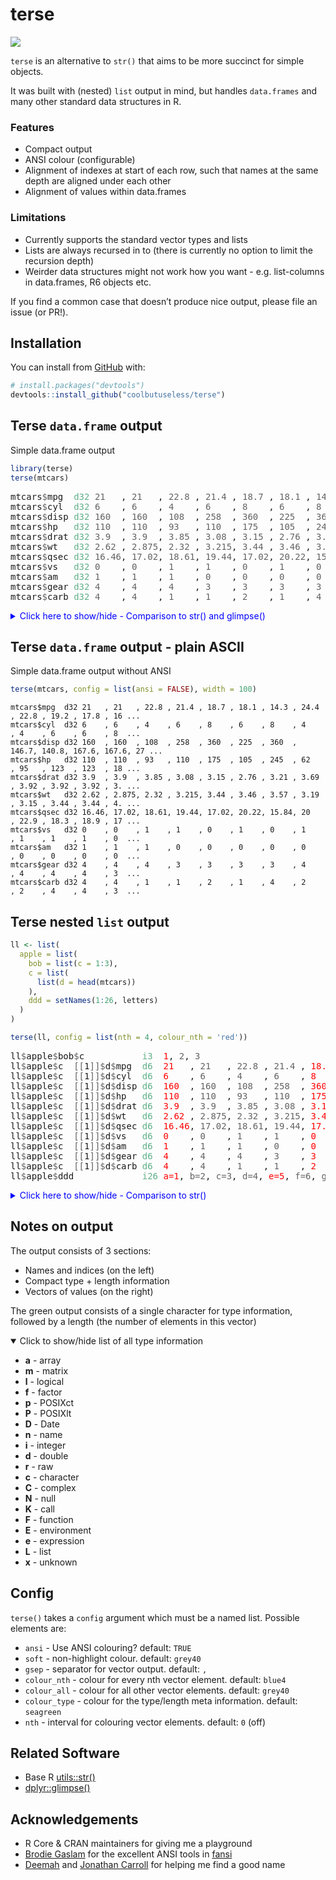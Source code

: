 
<!-- README.md is generated from README.Rmd. Please edit that file -->

# terse

<!-- badges: start -->

![](https://img.shields.io/badge/cool-useless-green.svg)
<!-- badges: end -->

`terse` is an alternative to `str()` that aims to be more succinct for
simple objects.

It was built with (nested) `list` output in mind, but handles
`data.frames` and many other standard data structures in R.

### Features

  - Compact output
  - ANSI colour (configurable)
  - Alignment of indexes at start of each row, such that names at the
    same depth are aligned under each other
  - Alignment of values within data.frames

### Limitations

  - Currently supports the standard vector types and lists
  - Lists are always recursed in to (there is currently no option to
    limit the recursion depth)
  - Weirder data structures might not work how you want -
    e.g. list-columns in data.frames, R6 objects etc.

If you find a common case that doesn’t produce nice output, please file
an issue (or PR\!).

## Installation

You can install from [GitHub](https://github.com/coolbutuseless/terse)
with:

``` r
# install.packages("devtools")
devtools::install_github("coolbutuseless/terse")
```

## Terse `data.frame` output

Simple data.frame output

``` r
library(terse)
terse(mtcars)
```

<!--html_preserve-->

<html>

<pre>mtcars<span style='color: #626262;'>$</span><span>mpg  </span><span style='color: #5FAF87;'>d32</span><span> </span><span style='color: #626262;'>21   </span><span>, </span><span style='color: #626262;'>21   </span><span>, </span><span style='color: #626262;'>22.8 </span><span>, </span><span style='color: #626262;'>21.4 </span><span>, </span><span style='color: #626262;'>18.7 </span><span>, </span><span style='color: #626262;'>18.1 </span><span>, </span><span style='color: #626262;'>14.3 </span><span>, </span><span style='color: #626262;'>24.4 </span><span>, </span><span style='color: #626262;'>22.8 </span><span>, </span><span style='color: #626262;'>19.2 </span><span>, </span><span style='color: #626262;'>17.8</span><span> ...<br />mtcars</span><span style='color: #626262;'>$</span><span>cyl  </span><span style='color: #5FAF87;'>d32</span><span> </span><span style='color: #626262;'>6    </span><span>, </span><span style='color: #626262;'>6    </span><span>, </span><span style='color: #626262;'>4    </span><span>, </span><span style='color: #626262;'>6    </span><span>, </span><span style='color: #626262;'>8    </span><span>, </span><span style='color: #626262;'>6    </span><span>, </span><span style='color: #626262;'>8    </span><span>, </span><span style='color: #626262;'>4    </span><span>, </span><span style='color: #626262;'>4    </span><span>, </span><span style='color: #626262;'>6    </span><span>, </span><span style='color: #626262;'>6   </span><span> ...<br />mtcars</span><span style='color: #626262;'>$</span><span>disp </span><span style='color: #5FAF87;'>d32</span><span> </span><span style='color: #626262;'>160  </span><span>, </span><span style='color: #626262;'>160  </span><span>, </span><span style='color: #626262;'>108  </span><span>, </span><span style='color: #626262;'>258  </span><span>, </span><span style='color: #626262;'>360  </span><span>, </span><span style='color: #626262;'>225  </span><span>, </span><span style='color: #626262;'>360  </span><span>, </span><span style='color: #626262;'>146.7</span><span>, </span><span style='color: #626262;'>140.8</span><span>, </span><span style='color: #626262;'>167.6</span><span>, </span><span style='color: #626262;'>167.</span><span> ...<br />mtcars</span><span style='color: #626262;'>$</span><span>hp   </span><span style='color: #5FAF87;'>d32</span><span> </span><span style='color: #626262;'>110  </span><span>, </span><span style='color: #626262;'>110  </span><span>, </span><span style='color: #626262;'>93   </span><span>, </span><span style='color: #626262;'>110  </span><span>, </span><span style='color: #626262;'>175  </span><span>, </span><span style='color: #626262;'>105  </span><span>, </span><span style='color: #626262;'>245  </span><span>, </span><span style='color: #626262;'>62   </span><span>, </span><span style='color: #626262;'>95   </span><span>, </span><span style='color: #626262;'>123  </span><span>, </span><span style='color: #626262;'>123 </span><span> ...<br />mtcars</span><span style='color: #626262;'>$</span><span>drat </span><span style='color: #5FAF87;'>d32</span><span> </span><span style='color: #626262;'>3.9  </span><span>, </span><span style='color: #626262;'>3.9  </span><span>, </span><span style='color: #626262;'>3.85 </span><span>, </span><span style='color: #626262;'>3.08 </span><span>, </span><span style='color: #626262;'>3.15 </span><span>, </span><span style='color: #626262;'>2.76 </span><span>, </span><span style='color: #626262;'>3.21 </span><span>, </span><span style='color: #626262;'>3.69 </span><span>, </span><span style='color: #626262;'>3.92 </span><span>, </span><span style='color: #626262;'>3.92 </span><span>, </span><span style='color: #626262;'>3.92</span><span> ...<br />mtcars</span><span style='color: #626262;'>$</span><span>wt   </span><span style='color: #5FAF87;'>d32</span><span> </span><span style='color: #626262;'>2.62 </span><span>, </span><span style='color: #626262;'>2.875</span><span>, </span><span style='color: #626262;'>2.32 </span><span>, </span><span style='color: #626262;'>3.215</span><span>, </span><span style='color: #626262;'>3.44 </span><span>, </span><span style='color: #626262;'>3.46 </span><span>, </span><span style='color: #626262;'>3.57 </span><span>, </span><span style='color: #626262;'>3.19 </span><span>, </span><span style='color: #626262;'>3.15 </span><span>, </span><span style='color: #626262;'>3.44 </span><span>, </span><span style='color: #626262;'>3.44</span><span> ...<br />mtcars</span><span style='color: #626262;'>$</span><span>qsec </span><span style='color: #5FAF87;'>d32</span><span> </span><span style='color: #626262;'>16.46</span><span>, </span><span style='color: #626262;'>17.02</span><span>, </span><span style='color: #626262;'>18.61</span><span>, </span><span style='color: #626262;'>19.44</span><span>, </span><span style='color: #626262;'>17.02</span><span>, </span><span style='color: #626262;'>20.22</span><span>, </span><span style='color: #626262;'>15.84</span><span>, </span><span style='color: #626262;'>20   </span><span>, </span><span style='color: #626262;'>22.9 </span><span>, </span><span style='color: #626262;'>18.3 </span><span>, </span><span style='color: #626262;'>18.9</span><span> ...<br />mtcars</span><span style='color: #626262;'>$</span><span>vs   </span><span style='color: #5FAF87;'>d32</span><span> </span><span style='color: #626262;'>0    </span><span>, </span><span style='color: #626262;'>0    </span><span>, </span><span style='color: #626262;'>1    </span><span>, </span><span style='color: #626262;'>1    </span><span>, </span><span style='color: #626262;'>0    </span><span>, </span><span style='color: #626262;'>1    </span><span>, </span><span style='color: #626262;'>0    </span><span>, </span><span style='color: #626262;'>1    </span><span>, </span><span style='color: #626262;'>1    </span><span>, </span><span style='color: #626262;'>1    </span><span>, </span><span style='color: #626262;'>1   </span><span> ...<br />mtcars</span><span style='color: #626262;'>$</span><span>am   </span><span style='color: #5FAF87;'>d32</span><span> </span><span style='color: #626262;'>1    </span><span>, </span><span style='color: #626262;'>1    </span><span>, </span><span style='color: #626262;'>1    </span><span>, </span><span style='color: #626262;'>0    </span><span>, </span><span style='color: #626262;'>0    </span><span>, </span><span style='color: #626262;'>0    </span><span>, </span><span style='color: #626262;'>0    </span><span>, </span><span style='color: #626262;'>0    </span><span>, </span><span style='color: #626262;'>0    </span><span>, </span><span style='color: #626262;'>0    </span><span>, </span><span style='color: #626262;'>0   </span><span> ...<br />mtcars</span><span style='color: #626262;'>$</span><span>gear </span><span style='color: #5FAF87;'>d32</span><span> </span><span style='color: #626262;'>4    </span><span>, </span><span style='color: #626262;'>4    </span><span>, </span><span style='color: #626262;'>4    </span><span>, </span><span style='color: #626262;'>3    </span><span>, </span><span style='color: #626262;'>3    </span><span>, </span><span style='color: #626262;'>3    </span><span>, </span><span style='color: #626262;'>3    </span><span>, </span><span style='color: #626262;'>4    </span><span>, </span><span style='color: #626262;'>4    </span><span>, </span><span style='color: #626262;'>4    </span><span>, </span><span style='color: #626262;'>4   </span><span> ...<br />mtcars</span><span style='color: #626262;'>$</span><span>carb </span><span style='color: #5FAF87;'>d32</span><span> </span><span style='color: #626262;'>4    </span><span>, </span><span style='color: #626262;'>4    </span><span>, </span><span style='color: #626262;'>1    </span><span>, </span><span style='color: #626262;'>1    </span><span>, </span><span style='color: #626262;'>2    </span><span>, </span><span style='color: #626262;'>1    </span><span>, </span><span style='color: #626262;'>4    </span><span>, </span><span style='color: #626262;'>2    </span><span>, </span><span style='color: #626262;'>2    </span><span>, </span><span style='color: #626262;'>4    </span><span>, </span><span style='color: #626262;'>4   </span><span> ...</span></pre>

</html>

<!--/html_preserve-->

<details>

<summary style='color: blue;'> Click here to show/hide - Comparison to
str() and glimpse()</summary>

``` r
str(mtcars)
```

    'data.frame':   32 obs. of  11 variables:
     $ mpg : num  21 21 22.8 21.4 18.7 18.1 14.3 24.4 22.8 19.2 ...
     $ cyl : num  6 6 4 6 8 6 8 4 4 6 ...
     $ disp: num  160 160 108 258 360 ...
     $ hp  : num  110 110 93 110 175 105 245 62 95 123 ...
     $ drat: num  3.9 3.9 3.85 3.08 3.15 2.76 3.21 3.69 3.92 3.92 ...
     $ wt  : num  2.62 2.88 2.32 3.21 3.44 ...
     $ qsec: num  16.5 17 18.6 19.4 17 ...
     $ vs  : num  0 0 1 1 0 1 0 1 1 1 ...
     $ am  : num  1 1 1 0 0 0 0 0 0 0 ...
     $ gear: num  4 4 4 3 3 3 3 4 4 4 ...
     $ carb: num  4 4 1 1 2 1 4 2 2 4 ...

``` r
dplyr::glimpse(mtcars)
```

    Rows: 32
    Columns: 11
    $ mpg  <dbl> 21.0, 21.0, 22.8, 21.4, 18.7, 18.1, 14.3, 24.4, 22.8, 19.2, 17.8…
    $ cyl  <dbl> 6, 6, 4, 6, 8, 6, 8, 4, 4, 6, 6, 8, 8, 8, 8, 8, 8, 4, 4, 4, 4, 8…
    $ disp <dbl> 160.0, 160.0, 108.0, 258.0, 360.0, 225.0, 360.0, 146.7, 140.8, 1…
    $ hp   <dbl> 110, 110, 93, 110, 175, 105, 245, 62, 95, 123, 123, 180, 180, 18…
    $ drat <dbl> 3.90, 3.90, 3.85, 3.08, 3.15, 2.76, 3.21, 3.69, 3.92, 3.92, 3.92…
    $ wt   <dbl> 2.620, 2.875, 2.320, 3.215, 3.440, 3.460, 3.570, 3.190, 3.150, 3…
    $ qsec <dbl> 16.46, 17.02, 18.61, 19.44, 17.02, 20.22, 15.84, 20.00, 22.90, 1…
    $ vs   <dbl> 0, 0, 1, 1, 0, 1, 0, 1, 1, 1, 1, 0, 0, 0, 0, 0, 0, 1, 1, 1, 1, 0…
    $ am   <dbl> 1, 1, 1, 0, 0, 0, 0, 0, 0, 0, 0, 0, 0, 0, 0, 0, 0, 1, 1, 1, 0, 0…
    $ gear <dbl> 4, 4, 4, 3, 3, 3, 3, 4, 4, 4, 4, 3, 3, 3, 3, 3, 3, 4, 4, 4, 3, 3…
    $ carb <dbl> 4, 4, 1, 1, 2, 1, 4, 2, 2, 4, 4, 3, 3, 3, 4, 4, 4, 1, 2, 1, 1, 2…

</details>

## Terse `data.frame` output - plain ASCII

Simple data.frame output without ANSI

``` r
terse(mtcars, config = list(ansi = FALSE), width = 100)
```

    mtcars$mpg  d32 21   , 21   , 22.8 , 21.4 , 18.7 , 18.1 , 14.3 , 24.4 , 22.8 , 19.2 , 17.8 , 16 ...
    mtcars$cyl  d32 6    , 6    , 4    , 6    , 8    , 6    , 8    , 4    , 4    , 6    , 6    , 8  ...
    mtcars$disp d32 160  , 160  , 108  , 258  , 360  , 225  , 360  , 146.7, 140.8, 167.6, 167.6, 27 ...
    mtcars$hp   d32 110  , 110  , 93   , 110  , 175  , 105  , 245  , 62   , 95   , 123  , 123  , 18 ...
    mtcars$drat d32 3.9  , 3.9  , 3.85 , 3.08 , 3.15 , 2.76 , 3.21 , 3.69 , 3.92 , 3.92 , 3.92 , 3. ...
    mtcars$wt   d32 2.62 , 2.875, 2.32 , 3.215, 3.44 , 3.46 , 3.57 , 3.19 , 3.15 , 3.44 , 3.44 , 4. ...
    mtcars$qsec d32 16.46, 17.02, 18.61, 19.44, 17.02, 20.22, 15.84, 20   , 22.9 , 18.3 , 18.9 , 17 ...
    mtcars$vs   d32 0    , 0    , 1    , 1    , 0    , 1    , 0    , 1    , 1    , 1    , 1    , 0  ...
    mtcars$am   d32 1    , 1    , 1    , 0    , 0    , 0    , 0    , 0    , 0    , 0    , 0    , 0  ...
    mtcars$gear d32 4    , 4    , 4    , 3    , 3    , 3    , 3    , 4    , 4    , 4    , 4    , 3  ...
    mtcars$carb d32 4    , 4    , 1    , 1    , 2    , 1    , 4    , 2    , 2    , 4    , 4    , 3  ...

## Terse nested `list` output

``` r
ll <- list(
  apple = list(
    bob = list(c = 1:3),
    c = list(
      list(d = head(mtcars))
    ),
    ddd = setNames(1:26, letters)
  )
)
```

``` r
terse(ll, config = list(nth = 4, colour_nth = 'red'))
```

<!--html_preserve-->

<html>

<pre>ll<span style='color: #626262;'>$</span><span>apple</span><span style='color: #626262;'>$</span><span>bob</span><span style='color: #626262;'>$</span><span>c           </span><span style='color: #5FAF87;'>i3 </span><span> </span><span style='color: #FF0000;'>1</span><span>, </span><span style='color: #626262;'>2</span><span>, </span><span style='color: #626262;'>3</span><span><br />ll</span><span style='color: #626262;'>$</span><span>apple</span><span style='color: #626262;'>$</span><span>c  </span><span style='color: #626262;'>[[</span><span>1</span><span style='color: #626262;'>]]$</span><span>d</span><span style='color: #626262;'>$</span><span>mpg  </span><span style='color: #5FAF87;'>d6 </span><span> </span><span style='color: #FF0000;'>21   </span><span>, </span><span style='color: #626262;'>21   </span><span>, </span><span style='color: #626262;'>22.8 </span><span>, </span><span style='color: #626262;'>21.4 </span><span>, </span><span style='color: #FF0000;'>18.7 </span><span>, </span><span style='color: #626262;'>18.1 </span><span><br />ll</span><span style='color: #626262;'>$</span><span>apple</span><span style='color: #626262;'>$</span><span>c  </span><span style='color: #626262;'>[[</span><span>1</span><span style='color: #626262;'>]]$</span><span>d</span><span style='color: #626262;'>$</span><span>cyl  </span><span style='color: #5FAF87;'>d6 </span><span> </span><span style='color: #FF0000;'>6    </span><span>, </span><span style='color: #626262;'>6    </span><span>, </span><span style='color: #626262;'>4    </span><span>, </span><span style='color: #626262;'>6    </span><span>, </span><span style='color: #FF0000;'>8    </span><span>, </span><span style='color: #626262;'>6    </span><span><br />ll</span><span style='color: #626262;'>$</span><span>apple</span><span style='color: #626262;'>$</span><span>c  </span><span style='color: #626262;'>[[</span><span>1</span><span style='color: #626262;'>]]$</span><span>d</span><span style='color: #626262;'>$</span><span>disp </span><span style='color: #5FAF87;'>d6 </span><span> </span><span style='color: #FF0000;'>160  </span><span>, </span><span style='color: #626262;'>160  </span><span>, </span><span style='color: #626262;'>108  </span><span>, </span><span style='color: #626262;'>258  </span><span>, </span><span style='color: #FF0000;'>360  </span><span>, </span><span style='color: #626262;'>225  </span><span><br />ll</span><span style='color: #626262;'>$</span><span>apple</span><span style='color: #626262;'>$</span><span>c  </span><span style='color: #626262;'>[[</span><span>1</span><span style='color: #626262;'>]]$</span><span>d</span><span style='color: #626262;'>$</span><span>hp   </span><span style='color: #5FAF87;'>d6 </span><span> </span><span style='color: #FF0000;'>110  </span><span>, </span><span style='color: #626262;'>110  </span><span>, </span><span style='color: #626262;'>93   </span><span>, </span><span style='color: #626262;'>110  </span><span>, </span><span style='color: #FF0000;'>175  </span><span>, </span><span style='color: #626262;'>105  </span><span><br />ll</span><span style='color: #626262;'>$</span><span>apple</span><span style='color: #626262;'>$</span><span>c  </span><span style='color: #626262;'>[[</span><span>1</span><span style='color: #626262;'>]]$</span><span>d</span><span style='color: #626262;'>$</span><span>drat </span><span style='color: #5FAF87;'>d6 </span><span> </span><span style='color: #FF0000;'>3.9  </span><span>, </span><span style='color: #626262;'>3.9  </span><span>, </span><span style='color: #626262;'>3.85 </span><span>, </span><span style='color: #626262;'>3.08 </span><span>, </span><span style='color: #FF0000;'>3.15 </span><span>, </span><span style='color: #626262;'>2.76 </span><span><br />ll</span><span style='color: #626262;'>$</span><span>apple</span><span style='color: #626262;'>$</span><span>c  </span><span style='color: #626262;'>[[</span><span>1</span><span style='color: #626262;'>]]$</span><span>d</span><span style='color: #626262;'>$</span><span>wt   </span><span style='color: #5FAF87;'>d6 </span><span> </span><span style='color: #FF0000;'>2.62 </span><span>, </span><span style='color: #626262;'>2.875</span><span>, </span><span style='color: #626262;'>2.32 </span><span>, </span><span style='color: #626262;'>3.215</span><span>, </span><span style='color: #FF0000;'>3.44 </span><span>, </span><span style='color: #626262;'>3.46 </span><span><br />ll</span><span style='color: #626262;'>$</span><span>apple</span><span style='color: #626262;'>$</span><span>c  </span><span style='color: #626262;'>[[</span><span>1</span><span style='color: #626262;'>]]$</span><span>d</span><span style='color: #626262;'>$</span><span>qsec </span><span style='color: #5FAF87;'>d6 </span><span> </span><span style='color: #FF0000;'>16.46</span><span>, </span><span style='color: #626262;'>17.02</span><span>, </span><span style='color: #626262;'>18.61</span><span>, </span><span style='color: #626262;'>19.44</span><span>, </span><span style='color: #FF0000;'>17.02</span><span>, </span><span style='color: #626262;'>20.22</span><span><br />ll</span><span style='color: #626262;'>$</span><span>apple</span><span style='color: #626262;'>$</span><span>c  </span><span style='color: #626262;'>[[</span><span>1</span><span style='color: #626262;'>]]$</span><span>d</span><span style='color: #626262;'>$</span><span>vs   </span><span style='color: #5FAF87;'>d6 </span><span> </span><span style='color: #FF0000;'>0    </span><span>, </span><span style='color: #626262;'>0    </span><span>, </span><span style='color: #626262;'>1    </span><span>, </span><span style='color: #626262;'>1    </span><span>, </span><span style='color: #FF0000;'>0    </span><span>, </span><span style='color: #626262;'>1    </span><span><br />ll</span><span style='color: #626262;'>$</span><span>apple</span><span style='color: #626262;'>$</span><span>c  </span><span style='color: #626262;'>[[</span><span>1</span><span style='color: #626262;'>]]$</span><span>d</span><span style='color: #626262;'>$</span><span>am   </span><span style='color: #5FAF87;'>d6 </span><span> </span><span style='color: #FF0000;'>1    </span><span>, </span><span style='color: #626262;'>1    </span><span>, </span><span style='color: #626262;'>1    </span><span>, </span><span style='color: #626262;'>0    </span><span>, </span><span style='color: #FF0000;'>0    </span><span>, </span><span style='color: #626262;'>0    </span><span><br />ll</span><span style='color: #626262;'>$</span><span>apple</span><span style='color: #626262;'>$</span><span>c  </span><span style='color: #626262;'>[[</span><span>1</span><span style='color: #626262;'>]]$</span><span>d</span><span style='color: #626262;'>$</span><span>gear </span><span style='color: #5FAF87;'>d6 </span><span> </span><span style='color: #FF0000;'>4    </span><span>, </span><span style='color: #626262;'>4    </span><span>, </span><span style='color: #626262;'>4    </span><span>, </span><span style='color: #626262;'>3    </span><span>, </span><span style='color: #FF0000;'>3    </span><span>, </span><span style='color: #626262;'>3    </span><span><br />ll</span><span style='color: #626262;'>$</span><span>apple</span><span style='color: #626262;'>$</span><span>c  </span><span style='color: #626262;'>[[</span><span>1</span><span style='color: #626262;'>]]$</span><span>d</span><span style='color: #626262;'>$</span><span>carb </span><span style='color: #5FAF87;'>d6 </span><span> </span><span style='color: #FF0000;'>4    </span><span>, </span><span style='color: #626262;'>4    </span><span>, </span><span style='color: #626262;'>1    </span><span>, </span><span style='color: #626262;'>1    </span><span>, </span><span style='color: #FF0000;'>2    </span><span>, </span><span style='color: #626262;'>1    </span><span><br />ll</span><span style='color: #626262;'>$</span><span>apple</span><span style='color: #626262;'>$</span><span>ddd             </span><span style='color: #5FAF87;'>i26</span><span> </span><span style='color: #FF0000;'>a=1</span><span>, </span><span style='color: #626262;'>b=2</span><span>, </span><span style='color: #626262;'>c=3</span><span>, </span><span style='color: #626262;'>d=4</span><span>, </span><span style='color: #FF0000;'>e=5</span><span>, </span><span style='color: #626262;'>f=6</span><span>, </span><span style='color: #626262;'>g=7</span><span>, </span><span style='color: #626262;'>h=8</span><span>, </span><span style='color: #FF0000;'>i=9</span><span>, </span><span style='color: #626262;'>j=10</span><span>, </span><span style='color: #626262;'>k=11</span><span>, </span><span style='color: #626262;'>l=12</span><span> ...</span></pre>

</html>

<!--/html_preserve-->

<details>

<summary style='color: blue;'> Click here to show/hide - Comparison to
str() </summary>

``` r
str(ll)
```

    List of 1
     $ apple:List of 3
      ..$ bob:List of 1
      .. ..$ c: int [1:3] 1 2 3
      ..$ c  :List of 1
      .. ..$ :List of 1
      .. .. ..$ d:'data.frame': 6 obs. of  11 variables:
      .. .. .. ..$ mpg : num [1:6] 21 21 22.8 21.4 18.7 18.1
      .. .. .. ..$ cyl : num [1:6] 6 6 4 6 8 6
      .. .. .. ..$ disp: num [1:6] 160 160 108 258 360 225
      .. .. .. ..$ hp  : num [1:6] 110 110 93 110 175 105
      .. .. .. ..$ drat: num [1:6] 3.9 3.9 3.85 3.08 3.15 2.76
      .. .. .. ..$ wt  : num [1:6] 2.62 2.88 2.32 3.21 3.44 ...
      .. .. .. ..$ qsec: num [1:6] 16.5 17 18.6 19.4 17 ...
      .. .. .. ..$ vs  : num [1:6] 0 0 1 1 0 1
      .. .. .. ..$ am  : num [1:6] 1 1 1 0 0 0
      .. .. .. ..$ gear: num [1:6] 4 4 4 3 3 3
      .. .. .. ..$ carb: num [1:6] 4 4 1 1 2 1
      ..$ ddd: Named int [1:26] 1 2 3 4 5 6 7 8 9 10 ...
      .. ..- attr(*, "names")= chr [1:26] "a" "b" "c" "d" ...

</details>

## Notes on output

The output consists of 3 sections:

  - Names and indices (on the left)
  - Compact type + length information
  - Vectors of values (on the right)

The green output consists of a single character for type information,
followed by a length (the number of elements in this vector)

<details open>

<summary> Click to show/hide list of all type information </summary>

  - **a** - array
  - **m** - matrix
  - **l** - logical
  - **f** - factor
  - **p** - POSIXct
  - **P** - POSIXlt
  - **D** - Date
  - **n** - name
  - **i** - integer
  - **d** - double
  - **r** - raw
  - **c** - character
  - **C** - complex
  - **N** - null
  - **K** - call
  - **F** - function
  - **E** - environment
  - **e** - expression
  - **L** - list
  - **x** - unknown

</details>

## Config

`terse()` takes a `config` argument which must be a named list. Possible
elements are:

  - `ansi` - Use ANSI colouring? default: `TRUE`
  - `soft` - non-highlight colour. default: `grey40`
  - `gsep` - separator for vector output. default: `,`
  - `colour_nth` - colour for every nth vector element. default: `blue4`
  - `colour_all` - colour for all other vector elements. default:
    `grey40`
  - `colour_type` - colour for the type/length meta information.
    default: `seagreen`
  - `nth` - interval for colouring vector elements. default: `0` (off)

## Related Software

  - Base R [utils::str()]()
  - [dplyr::glimpse()]()

## Acknowledgements

  - R Core & CRAN maintainers for giving me a playground
  - [Brodie Gaslam](https://twitter.com/BrodieGaslam) for the excellent
    ANSI tools in [fansi](https://cran.r-project.org/package=fansi)
  - [Deemah](https://twitter.com/dmi3k) and [Jonathan
    Carroll](https://twitter.com/carroll_jono) for helping me find a
    good name
